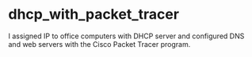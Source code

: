 # dhcp_with_packet_tracer
I assigned IP to office computers with DHCP server and configured DNS and web servers with the Cisco Packet Tracer program.
